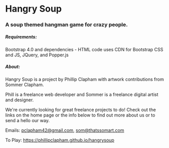 # Hangry Soup
### A soup themed hangman game for crazy people.

##### Requirements:
Bootstrap 4.0 and dependencies - HTML code uses CDN for Bootstrap CSS and JS, JQuery, and Popper.js

##### About:
Hangry Soup is a project by Phillip Clapham with artwork contributions from Sommer Clapham.

Phill is a freelance web developer and Sommer is a freelance digital artist and designer.

We're currently looking for great freelance projects to do! Check out the links on the home page or the info below to find out more about us or to send a hello our way.

Emails: pclapham42@gmail.com, som@thatssomart.com

To Play: https://phillipclapham.github.io/hangrysoup
